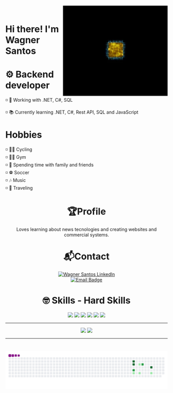 <img src = "data.webp" width = "325px" align = "right"> <br/>

# Hi there! I'm Wagner Santos

# ⚙ Backend developer 
◽ 💪 Working with .NET, C#, SQL 

◽  📚 Currently learning .NET, C#, Rest API, SQL and JavaScript

# Hobbies
◽ 🚴‍♂️ Cycling <br/>
◽ 🏋️‍♂️ Gym <br/>
◽ 🎉 Spending time with family and friends <br/>
◽ ⚽ Soccer <br/>
◽ 🎶 Music <br/>
◽ 🚀 Traveling <br/>

 <h1 align="center">🏆Profile</h1>


<p align="center">Loves learning about news tecnologies and creating websites and commercial systems. </p>
  

  
  <h1 align="center">📬Contact</h1>
<div align="center">
<a href="https://www.linkedin.com/in/wagnersts/" target="_blank">
  <img src="https://img.shields.io/badge/Wagner%20Santos-0077B5?style=for-the-badge&logo=linkedin&logoColor=white" alt="Wagner Santos LinkedIn"/>
</a>
</div>

<div align="center">
  <a href="mailto:wagnerstss@gmail.com">
    <img src="https://img.shields.io/badge/Email-wagnerstss@gmail.com-lightgreen" alt="Email Badge">
</a>
</div>

<h1 align="center">🤓 Skills - Hard Skills</h1>

<div align="center">
 <img src="https://camo.githubusercontent.com/f4c52b575a890c7e67c6541271fc5733506088d19c77ffde6bab3e18e7948536/68747470733a2f2f696d672e736869656c64732e696f2f62616467652f2e4e45542d3543324439313f7374796c653d666f722d7468652d6261646765266c6f676f3d2e6e6574266c6f676f436f6c6f723d7768697465">
 <img src="https://camo.githubusercontent.com/55856fb5524fa3c16627af16241febfabe81e16f1600169a891d599757671750/68747470733a2f2f696d672e736869656c64732e696f2f62616467652f632532332d2532333233393132302e7376673f7374796c653d666f722d7468652d6261646765266c6f676f3d632d7368617270266c6f676f436f6c6f723d7768697465">
 <img src="https://camo.githubusercontent.com/d4d9d935f85b68223a3514c6a889ea3ed6a77afb5f560c05baa1a1b168077830/68747470733a2f2f696d672e736869656c64732e696f2f62616467652f68746d6c352d2532334533344632362e7376673f7374796c653d666f722d7468652d6261646765266c6f676f3d68746d6c35266c6f676f436f6c6f723d7768697465">
 <img src="https://camo.githubusercontent.com/930c71eac967cc5cec61c0aa08ba3719f9cb68e28cdffa63b28b0a31be1663b4/68747470733a2f2f696d672e736869656c64732e696f2f62616467652f637373332d2532333135373242362e7376673f7374796c653d666f722d7468652d6261646765266c6f676f3d63737333266c6f676f436f6c6f723d7768697465">
 <img src="https://camo.githubusercontent.com/84e0999fa027dedfb31a169d54da33fd98f9691c0b3aba4687a0e0a64cede44d/68747470733a2f2f696d672e736869656c64732e696f2f62616467652f6d7973716c2d2532333030662e7376673f7374796c653d666f722d7468652d6261646765266c6f676f3d6d7973716c266c6f676f436f6c6f723d7768697465">
 <img src="https://camo.githubusercontent.com/94d83dc5838e2784bee25fe9e019bc2fda128676f32cef2f06baa0f6f3849b8c/68747470733a2f2f696d672e736869656c64732e696f2f62616467652f6769742d2532334630353033332e7376673f7374796c653d666f722d7468652d6261646765266c6f676f3d676974266c6f676f436f6c6f723d7768697465">

</div>

---

<div align = "center">
<img height = "200em" src="https://github-readme-stats.vercel.app/api/top-langs/?username=wagnersantos6&show_icons=true&theme=vue-dark&count_private=true"/>
 <img height = "200em" src="https://github-readme-stats.vercel.app/api?username=wagnersantos6&show_icons=true&show_icons=true&theme=vue-dark&count_private=true"/>
</div>

---

# ![snake gif](https://github.com/wagnersantos6/wagnersantos6/blob/output/github-contribution-grid-snake.gif)

